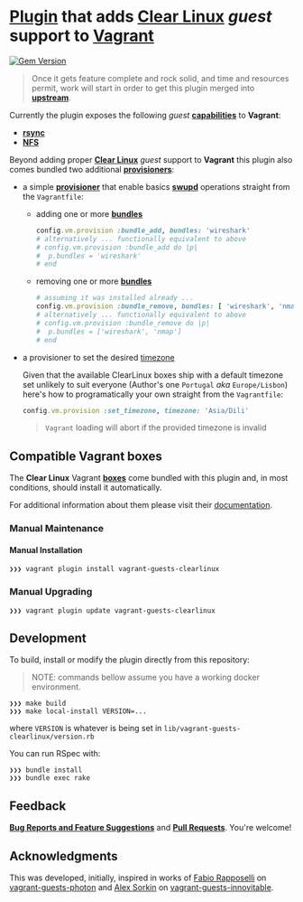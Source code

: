 # **[Plugin](http://docs.vagrantup.com/v2/plugins/index.html)** that adds **[Clear Linux](https://clearlinux.org)** *guest* support to **[Vagrant](http://www.vagrantup.com/)**

[![Gem Version](https://badge.fury.io/rb/vagrant-guests-clearlinux.svg)](https://badge.fury.io/rb/vagrant-guests-clearlinux)

> Once it gets feature complete and rock solid, and time and resources permit, work will start in
> order to get this plugin merged into **[upstream](https://github.com/hashicorp/vagrant)**.

Currently the plugin exposes the following *guest*
**[capabilities](https://www.vagrantup.com/docs/plugins/guest-capabilities.html)** to **Vagrant**:
- **[rsync](https://www.vagrantup.com/docs/synced-folders/rsync.html)**
- **[NFS](https://www.vagrantup.com/docs/synced-folders/nfs.html)**

Beyond adding proper **[Clear Linux](https://clearlinux.org)** *guest* support to **Vagrant** this
plugin also comes bundled two additional **[provisioners](https://www.vagrantup.com/docs/provisioning/)**:

- a simple **[provisioner](https://www.vagrantup.com/docs/provisioning/)** that
  enable basics
**[swupd](https://clearlinux.org/documentation/clear-linux/guides/maintenance/swupd-guide)**
operations straight from the `Vagrantfile`:

  - adding one or more **[bundles](https://clearlinux.org/documentation/clear-linux/reference/bundles)**

    ```ruby
    config.vm.provision :bundle_add, bundles: 'wireshark'
    # alternatively ... functionally equivalent to above
    # config.vm.provision :bundle_add do |p|
    #  p.bundles = 'wireshark'
    # end
    ```

  - removing one or more **[bundles](https://clearlinux.org/documentation/clear-linux/reference/bundles)**

    ```ruby
    # assuming it was installed already ...
    config.vm.provision :bundle_remove, bundles: [ 'wireshark', 'nmap' ]
    # alternatively ... functionally equivalent to above
    # config.vm.provision :bundle_remove do |p|
    #  p.bundles = ['wireshark', 'nmap']
    # end
    ```

- a provisioner to set the desired [timezone](https://en.wikipedia.org/wiki/List_of_tz_database_time_zones)

  Given that the available ClearLinux boxes ship with a default timezone set unlikely
  to suit everyone (Author's one `Portugal` *aka* `Europe/Lisbon`) here's how to programatically your own straight from the `Vagrantfile`:

  ```ruby
  config.vm.provision :set_timezone, timezone: 'Asia/Dili'
  ```

  > `Vagrant` loading will abort if the provided timezone is invalid

## Compatible Vagrant boxes

The **Clear Linux** Vagrant **[boxes](https://app.vagrantup.com/AntonioMeireles/boxes/ClearLinux)** come
bundled with this plugin and, in most conditions, should install it automatically.

For additional information about them please visit their
[documentation](https://github.com/AntonioMeireles/ClearLinux-packer/blob/master/README.md).

### Manual Maintenance

#### Manual Installation

```shell
❯❯❯ vagrant plugin install vagrant-guests-clearlinux
```

### Manual Upgrading

```shell
❯❯❯ vagrant plugin update vagrant-guests-clearlinux
```

## Development

To build, install or modify the plugin directly from this repository:

> NOTE: commands bellow assume you have a working docker environment.

```shell
❯❯❯ make build
❯❯❯ make local-install VERSION=...
```

where `VERSION` is whatever is being set in `lib/vagrant-guests-clearlinux/version.rb`

You can run RSpec with:

```shell
❯❯❯ bundle install
❯❯❯ bundle exec rake
```

## Feedback

**[Bug Reports and Feature Suggestions](https://github.com/AntonioMeireles/vagrant-guests-clearlinux/issues)**
and **[Pull Requests](https://github.com/AntonioMeireles/vagrant-guests-clearlinux/pulls)**. You're welcome!

## Acknowledgments

This was developed,  initially, inspired in works of [Fabio Rapposelli](https://github.com/frapposelli)
on [vagrant-guests-photon](https://github.com/vmware/vagrant-guests-photon) and
[Alex Sorkin](https://github.com/alexsorkin) on
[vagrant-guests-innovitable](https://github.com/alexsorkin/vagrant-guests-innovitable).

